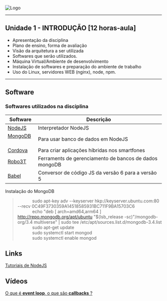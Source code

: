 
<img align="center" src="https://github.com/fabiorochaufsc/fabiorochaufsc.github.io/blob/master/web/introducao.jpg" alt="Logo">




-------

## Unidade 1 - INTRODUÇÃO [12 horas-aula] 


* Apresentação da disciplina
* Plano de ensino, forma de avaliação
* Visão da arquitetura a ser utilizada
* Softwares que serão utilizados. 
* Máquina Virtual/Ambiente de desenvolvimento
* Instalação de softwares e preparação do ambiente de trabalho
* Uso do Linux, servidores WEB (nginx), node, npm. 

-------
## Software
### Softwares utilizados na disciplina
  


| Software                              | Descrição                                                 |
|---------------------------------------|-----------------------------------------------------------|
|[NodeJS](https://nodejs.org/en/)       | Interpretador NodeJS                                      |
|[MongoDB](https://www.mongodb.com)     | Para usar banco de dados em NodeJS                        |
|[Cordova](https://cordova.apache.org/) | Para criar aplicações híbridas nos smartfones             |
|[Robo3T](https://robomongo.org/)       | Ferraments de gerenciamento de bancos de dados mongoDB    |
|[Babel](https://babeljs.io/)           | Conversor de código JS da versão 6 para a versão 5        |

Instalação do MongoDB

>            sudo apt-key adv --keyserver hkp://keyserver.ubuntu.com:80 --recv 0C49F3730359A14518585931BC711F9BA15703C6  
>            echo "deb [ arch=amd64,arm64 ] http://repo.mongodb.org/apt/ubuntu "$(lsb_release -sc)"/mongodb-org/3.4 multiverse" | sudo tee /etc/apt/sources.list.d/mongodb-3.4.list  
>            sudo apt-get update  
>            sudo systemctl start mongod  
>            sudo systemctl enable mongod


## Links
[Tutoriais de NodeJS](https://nodeschool.io/#workshoppers)

## Vídeos
[O que é **event loop**, o que são **callbacks** ?](https://youtu.be/8aGhZQkoFbQ)